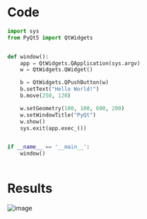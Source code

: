 # Code
```py
import sys
from PyQt5 import QtWidgets


def window():
    app = QtWidgets.QApplication(sys.argv)
    w = QtWidgets.QWidget()

    b = QtWidgets.QPushButton(w)
    b.setText("Hello World!")
    b.move(250, 120)

    w.setGeometry(100, 100, 600, 200)
    w.setWindowTitle("PyQt")
    w.show()
    sys.exit(app.exec_())


if __name__ == '__main__':
    window()
    
```

# Results
![image](https://user-images.githubusercontent.com/84629235/152816700-3298d434-d17a-48a5-b666-ed68d710a56d.png)

